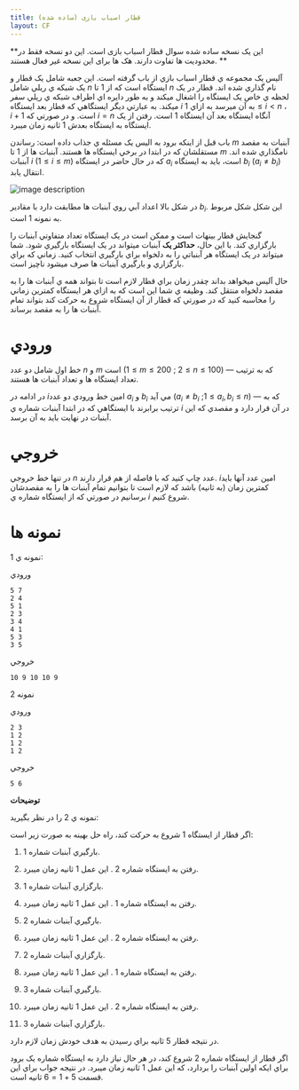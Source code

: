 ```yaml
---
title: قطار اسباب بازی (ساده شده)
layout: CF
---
```


**این یک نسخه ساده شده سوال قطار اسباب بازی است. این دو نسخه فقط در محدودیت ها تفاوت دارند. هک ها برای این نسخه غیر فعال هستند. **

آليس يک مجموعه ي قطار اسباب بازي از باب گرفته است. اين جعبه شامل يک قطار و يک شبکه ي ريلي شامل $n$ ايستگاه است که از $1$ تا $n$ نام گذاري شده اند. قطار در يک لحظه ي خاص يک ايستگاه را اشغال ميکند و به طور دايره اي اطراف شبکه ي ريلي سفر ميکند. به عبارتي ديگر ايستگاهي که قطار بعد ايستگاه $i$ به آن ميرسد به ازاي $1 \leq i < n$ ، $i+1$ است. و در صورتي که $i=n$ آنگاه ايستگاه بعد آن ايستگاه $1$ است. رفتن از يک ايستگاه به ايستگاه بعدش $1$ ثانيه زمان ميبرد.

باب قبل از اينکه برود به اليس يک مسئله ي جذاب داده است: رساندن $m$ آبنبات به مقصد مستقلشان که در ابتدا در برخي ايستگاه ها هستند. آبنبات ها از $1$ تا $m$ نامگذاري شده اند. آبنبات $i$ $(1 \leq i \leq m)$  که در حال حاضر در ايستگاه $a_i$ است، بايد به ايستگاه $b_i$ ($a_i \neq b_i$) انتقال يابد.

![image description](http://uupload.ir/files/5ikn_06d54688e1fe32e557380135a44a4ef5220fd0a0.png)

در شکل بالا اعداد آبي روي آبنبات ها مطابقت دارد با مقادير $b_i$. اين شکل شکل مربوط به نمونه $1$ است.

گنجايش قطار بينهات است و ممکن است در يک ايستگاه تعداد متفاوتي آبنبات را بارگزاري کند. با اين حال، **حداکثر يک** آبنبات ميتواند در يک ايستگاه بارگيري شود. شما ميتواند در يک ايستگاه هر آبنباتي را به دلخواه براي بارگيري انتخاب کنيد. زماني که براي بارگزاري و بارگيري آبنبات ها صرف ميشود ناچيز است.

حال آليس ميخواهد بداند چقدر زمان براي قطار لازم است تا بتواند همه ي آبنبات ها را به مقصد دلخواه منتقل کند. وظيفه ي شما اين است که به ازاي هر ايستگاه کمترين زماني را محاسبه کنيد که در صورتي که قطار از آن ايستگاه شروع به حرکت کند بتواند تمام آبنبات ها را به مقصد برساند.

# ورودي

خط اول شامل دو عدد $n$ و $m$ است ($1 \leq m \leq 200$ ; $2 \leq n \leq 100$) — که به ترتيب تعداد ايستگاه ها و تعداد آبنبات ها هستند.

در ادامه در $i$امين خط ورودي دو عدد $a_i$ و $b_i$ مي آيد ($a_i \neq b_i$ ;$1 \leq a_i, b_i \leq n$)  — که به ترتيب برابرند با ايستگاهي که در  ابتدا آبنبات شماره ي $i$ در آن قرار دارد و مقصدي که اين آبنبات در نهايت بايد به آن برسد.

# خروجي

در تنها خط خروجي $n$ عدد چاپ کنيد که با فاصله از هم قرار دارند. $i$امين عدد آنها بايد کمترين زمان (به ثانيه) باشد که لازم است تا بتوانيم تمام آبنبات ها را به مقصدشان برسانيم در صورتي که از ايستگاه شماره ي $i$ شروع کنيم.

# نمونه ها

نمونه ي 1:

ورودي

    5 7
    2 4
    5 1
    2 3
    3 4
    4 1
    5 3
    3 5

خروجي

    10 9 10 10 9 

نمونه 2

ورودي

    2 3
    1 2
    1 2
    1 2

خروجي

    5 6 

**توضيحات**

نمونه ي 2 را در نظر بگيريد:

اگر قطار از ايستگاه 1 شروع به حرکت کند، راه حل بهينه به صورت زير است:

1. بارگيري آبنبات شماره 1.

2. رفتن به ايستگاه شماره 2 . اين عمل 1 ثانيه زمان ميبرد.

3. بارگزاري آبنبات شماره 1.

4. رفتن به ايستگاه شماره 1 . اين عمل 1 ثانيه زمان ميبرد.

5. بارگيري آبنبات شماره 2.

6. رفتن به ايستگاه شماره 2 . اين عمل 1 ثانيه زمان ميبرد.

7. بارگزاري آبنبات شماره 2.

8. رفتن به ايستگاه شماره 1 . اين عمل 1 ثانيه زمان ميبرد.

9. بارگيري آبنبات شماره 3.

10. رفتن به ايستگاه شماره 2 . اين عمل 1 ثانيه زمان ميبرد.

11.  بارگزاري آبنبات شماره 3.

در نتيجه قطار 5 ثانيه براي رسيدن به هدف خودش زمان لازم دارد. 

اگر قطار از ايستگاه شماره 2 شروع کند، در هر حال نياز دارد به ايستگاه شماره يک برود براي ايکه اولين آبنبات را بردارد، که اين عمل 1 ثانيه زمان ميبرد. در نتيجه جواب براي اين قسمت $5+1 = 6$ ثانيه است.
